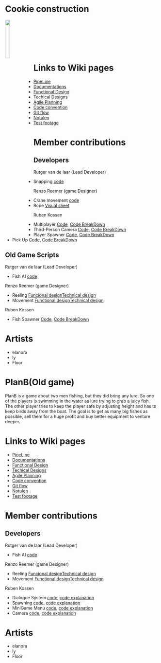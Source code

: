 # Cookie construction

<img align="Left" width="18%" height="18%" src="https://github.com/user-attachments/assets/5d751be2-b43f-4136-b248-6b6142d03224"></br></br></br></br></br></br>

# Links to Wiki pages 
- [PipeLine](https://github.com/Rutger1111/Linx-Examen/wiki/PipeLine)
- [Documentations](https://github.com/Rutger1111/Linx-Examen/wiki/Agile-Planning)
- [Functional Design](https://github.com/Rutger1111/Linx-Examen/wiki/Functional-Design)
- [Techical Designs](https://github.com/Rutger1111/Linx-Examen/wiki/Techical-Designs)
- [Agile Planning](https://github.com/Rutger1111/Linx-Examen/wiki/Agile-Planning)
- [Code convention](https://github.com/Rutger1111/Linx-Examen/wiki/Code-convention)
- [Git flow](https://github.com/Rutger1111/Linx-Examen/wiki/Git-flow)
- [Notulen](https://github.com/Rutger1111/Linx-Examen/wiki/Notulen)
- [Test footage](https://github.com/Rutger1111/Linx-Examen/wiki/Test-footage)
# Member contributions
## Developers
Rutger van de laar (Lead Developer)
- Snapping [code]()
  
Renzo Reemer (game Designer)
- Crane movement [code]()
- Rope [Visual sheet]()

Ruben Kossen
- Multiplayer  [Code](https://github.com/Rutger1111/Linx-Examen/blob/main/Linx/Assets/_New%20Game/Scripts/MultiplayerSystem.cs), [Code BreakDown](https://github.com/Rutger1111/Linx-Examen/wiki/Z_Multiplayer-System)
- Third-Person Camera [Code](https://github.com/Rutger1111/Linx-Examen/tree/main/Linx/Assets/_New%20Game/Scripts/Camera), [Code BreakDown](https://github.com/Rutger1111/Linx-Examen/wiki/Z_Third-Person-Camera-System)
- Player Spawner [Code](https://github.com/Rutger1111/Linx-Examen/blob/main/Linx/Assets/_New%20Game/Scripts/SpawnManager.cs), [Code BreakDown](https://github.com/Rutger1111/Linx-Examen/wiki/Z_Player-Spawning)
- Pick Up [Code](https://github.com/Rutger1111/Linx-Examen/blob/main/Linx/Assets/_New%20Game/Scripts/PickUp.cs), [Code BreakDown](https://github.com/Rutger1111/Linx-Examen/wiki/Z_PickUp-System)
  

## Old Game Scripts
Rutger van de laar (Lead Developer)
- Fish AI [code]()
  
Renzo Reemer (game Designer)
- Reeling [Funcional design](https://github.com/Rutger1111/Linx-Examen/wiki/Functional-Design#fisher)[Technical design](https://github.com/Rutger1111/Linx-Examen/wiki/Techical-Designs#Reeling)
- Movement [Functional design](https://github.com/Rutger1111/Linx-Examen/wiki/Functional-Design#bait)[Technical design](https://github.com/Rutger1111/Linx-Examen/wiki/Techical-Designs#swimming)


Ruben Kossen
- Fish Spawner  [Code](https://github.com/Rutger1111/Linx-Examen/blob/main/Linx/Assets/OldGame/Script/FishSpawnerManager.cs), [Code BreakDown](https://github.com/Rutger1111/Linx-Examen/wiki/Z_Fish-Spawning-Manager)



# Artists
- elanora 
- ly
- Floor

# PlanB(Old game)
PlanB is a game about two men fishing, but they did bring any lure.
So one of the players is swimming in the water as lure trying to grab a juicy fish.
The other player tries to keep the player safe by adjusting height and has to keep birds away from the boat.
The goal is to get as many big fishes as possible, sell them for a huge profit and buy better equipment to venture deeper.
# Links to Wiki pages 
- [PipeLine](https://github.com/Rutger1111/Linx-Examen/wiki/PipeLine)
- [Documentations](https://github.com/Rutger1111/Linx-Examen/wiki/Agile-Planning)
- [Functional Design](https://github.com/Rutger1111/Linx-Examen/wiki/Functional-Design)
- [Techical Designs](https://github.com/Rutger1111/Linx-Examen/wiki/Techical-Designs)
- [Agile Planning](https://github.com/Rutger1111/Linx-Examen/wiki/Agile-Planning)
- [Code convention](https://github.com/Rutger1111/Linx-Examen/wiki/Code-convention)
- [Git flow](https://github.com/Rutger1111/Linx-Examen/wiki/Git-flow)
- [Notulen](https://github.com/Rutger1111/Linx-Examen/wiki/Notulen)
- [Test footage](https://github.com/Rutger1111/Linx-Examen/wiki/Test-footage)
# Member contributions
## Developers
Rutger van de laar (Lead Developer)
- Fish AI [code]()
  
Renzo Reemer (game Designer)
- Reeling [Funcional design](https://github.com/Rutger1111/Linx-Examen/wiki/Functional-Design#fisher)[Technical design](https://github.com/Rutger1111/Linx-Examen/wiki/Techical-Designs#Reeling)
- Movement [Functional design](https://github.com/Rutger1111/Linx-Examen/wiki/Functional-Design#bait)[Technical design](https://github.com/Rutger1111/Linx-Examen/wiki/Techical-Designs#swimming)


Ruben Kossen
- Dialogue System  [code](https://github.com/Rutger1111/Linx-Examen/blob/main/Linx/Assets/_project/Scripts/StoryBased/DialogueSystem.cs), [code explanation](https://github.com/Rutger1111/Linx-Examen/wiki/Dialogue-System)
- Spawning  [code](https://github.com/Rutger1111/Linx-Examen/blob/main/Linx/Assets/_project/Scripts/FishSpawner/FishSpawnerManager.cs), [code explanation](https://github.com/Rutger1111/Linx-Examen/wiki/Spawning-Manager-explanation)
- MiniGame Menu [code](), [code explanation]()
- Camera [code](), [code explanation]()
  
# Artists
- elanora 
- ly
- Floor
